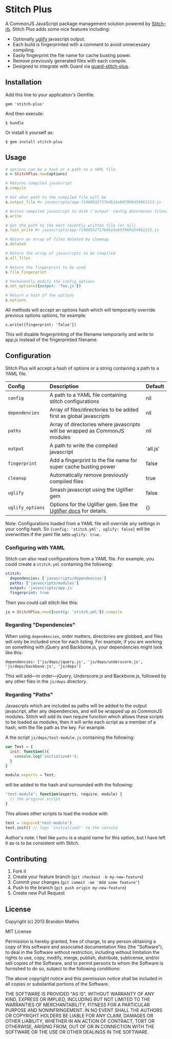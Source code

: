 # Stitch Plus

A CommonJS JavaScript package management solution powered by [Stitch-rb](https://github.com/maccman/stitch-rb). Stitch Plus adds some nice features including:

- Optionally [uglify](https://github.com/lautis/uglifier) javascript output.
- Each build is fingerprinted with a comment to avoid unnecessary compiling.
- Easily fingerprint the file name for cache busting power.
- Remove previously generated files with each compile.
- Designed to integrate with Guard via [guard-stitch-plus](https://github.com/imathis/guard-stitch-plus).

## Installation

Add this line to your application's Gemfile:

    gem 'stitch-plus'

And then execute:

    $ bundle

Or install it yourself as:

    $ gem install stitch-plus

## Usage

```ruby
# options can be a hash or a path to a YAML file
s = StitchPlus.new(options)

# Returns compiled javascript
s.compile

# Get what path to the compiled file will be
s.output_file #> javascripts/app-f1408932717b4b16eb97969d34961213.js

# Writes compiled javascript to disk (`output` config determines filename)
s.write

# Get the path to the most recently written file (or nil)
s.last_write #> javascripts/app-f1408932717b4b16eb97969d34961213.js

# Return an array of files deleted by cleanup
s.deleted

# Return the array of javascripts to be compiled
s.all_files

# Return the fingerprint to be used
s.file_fingerprint

# Permanently modify the config options
s.set_options({output: 'foo.js'})

# Return a hash of the options
s.options

```

All methods will accept an options hash which will temporarily override previous options options, for example:

```
s.write({fingerprint: 'false'})
```

This will disable fingerprinting of the filename temporarily and write to app.js instead of the fingerprinted filename.


## Configuration

Stitch Plus will accept a hash of options or a string containing a path to a YAML file. 

| Config           | Description                                                                | Default     |
|:-----------------|:---------------------------------------------------------------------------|:------------|
| `config`         | A path to a YAML file containing stitch configurations                     | nil         |
| `dependencies`   | Array of files/directories to be added first as global javascripts         | nil         |
| `paths`          | Array of directories where javascripts will be wrapped as CommonJS modules | nil         |
| `output`         | A path to write the compiled javascript                                    | 'all.js'    |
| `fingerprint`    | Add a fingerprint to the file name for super cache busting power           | false       |
| `cleanup`        | Automatically remove previously compiled files                             | true        |
| `uglify`         | Smash javascript using the Uglifier gem                                    | false       |
| `uglify_options` | Options for the Uglifier gem. See the [Uglifier docs](https://github.com/lautis/uglifier#usage) for details. | {}       |

Note: Configurations loaded from a YAML file will override any settings in your config hash. So `{config: 'stitch.yml', uglify: false}` will be overwritten if the yaml
file sets `uglify: true`.

### Configuring with YAML

Stitch can also read configurations from a YAML file. For example, you could
create a `stitch.yml` containing the following:

```yaml
stitch:
  dependencies: ['javascripts/dependencies']
  paths: ['javascripts/modules']
  output: 'javascripts/app.js'
  fingerprint: true
```

Then you could call stitch like this:

```ruby
js = StitchPlus.new({config: 'stitch.yml'}).compile
```

### Regarding "Dependencies"

When using `dependencies`, order matters, directories are globbed, and files will only be included once for each listing. For example, if you are working on something with jQuery and Backbone.js, your dependencies might look like this:

```
dependencies: ['js/deps/jquery.js', 'js/deps/underscore.js', 'js/deps/backbone.js', 'js/deps']
```

This will add—in order—jQuery, Underscore.js and Backbone.js, followed by any other files in the `js/deps` directory.


### Regarding "Paths"

Javascrpts which are included as paths will be added to the output javascript, after any dependencies, and will be wrapped up as CommonJS modules. Stitch will add its
own require function which allows these scripts to be loaded as modules, then it will write each script as a member of a hash, with the file path as the key. For
example.

A the script `js/deps/test-module.js` containing the following:

```js
var Test = {
  init: function(){
    console.log('initialized!');
  }
}

module.exports = Test;
```

will be added to the hash and surrounded with the following:

```js
"test-module": function(exports, require, module) {
  // the original script
}
```

This allows other scripts to load the module with

```js
test = require('test-module')
test.init() // logs 'initialized!' to the console
```

Author's note: I feel like `paths` is a stupid name for this option, but I have left it as-is to be consistent with Stitch.

## Contributing

1. Fork it
2. Create your feature branch (`git checkout -b my-new-feature`)
3. Commit your changes (`git commit -am 'Add some feature'`)
4. Push to the branch (`git push origin my-new-feature`)
5. Create new Pull Request

## License

Copyright (c) 2013 Brandon Mathis

MIT License

Permission is hereby granted, free of charge, to any person obtaining
a copy of this software and associated documentation files (the
"Software"), to deal in the Software without restriction, including
without limitation the rights to use, copy, modify, merge, publish,
distribute, sublicense, and/or sell copies of the Software, and to
permit persons to whom the Software is furnished to do so, subject to
the following conditions:

The above copyright notice and this permission notice shall be
included in all copies or substantial portions of the Software.

THE SOFTWARE IS PROVIDED "AS IS", WITHOUT WARRANTY OF ANY KIND,
EXPRESS OR IMPLIED, INCLUDING BUT NOT LIMITED TO THE WARRANTIES OF
MERCHANTABILITY, FITNESS FOR A PARTICULAR PURPOSE AND
NONINFRINGEMENT. IN NO EVENT SHALL THE AUTHORS OR COPYRIGHT HOLDERS BE
LIABLE FOR ANY CLAIM, DAMAGES OR OTHER LIABILITY, WHETHER IN AN ACTION
OF CONTRACT, TORT OR OTHERWISE, ARISING FROM, OUT OF OR IN CONNECTION
WITH THE SOFTWARE OR THE USE OR OTHER DEALINGS IN THE SOFTWARE.

